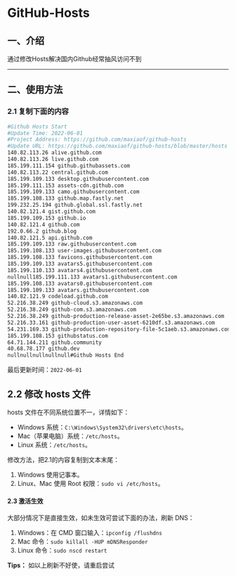 # GitHub-Hosts

## 一、介绍
通过修改Hosts解决国内Github经常抽风访问不到

---

## 二、使用方法

### 2.1 复制下面的内容
```bash
#Github Hosts Start
#Update Time: 2022-06-01
#Project Address: https://github.com/maxiaof/github-hosts
#Update URL: https://github.com/maxiaof/github-hosts/blob/master/hosts
140.82.113.26 alive.github.com
140.82.113.26 live.github.com
185.199.111.154 github.githubassets.com
140.82.113.22 central.github.com
185.199.109.133 desktop.githubusercontent.com
185.199.111.153 assets-cdn.github.com
185.199.109.133 camo.githubusercontent.com
185.199.108.133 github.map.fastly.net
199.232.25.194 github.global.ssl.fastly.net
140.82.121.4 gist.github.com
185.199.109.153 github.io
140.82.121.4 github.com
192.0.66.2 github.blog
140.82.121.5 api.github.com
185.199.109.133 raw.githubusercontent.com
185.199.108.133 user-images.githubusercontent.com
185.199.108.133 favicons.githubusercontent.com
185.199.109.133 avatars5.githubusercontent.com
185.199.110.133 avatars4.githubusercontent.com
nullnull185.199.111.133 avatars1.githubusercontent.com
185.199.108.133 avatars0.githubusercontent.com
185.199.109.133 avatars.githubusercontent.com
140.82.121.9 codeload.github.com
52.216.38.249 github-cloud.s3.amazonaws.com
52.216.38.249 github-com.s3.amazonaws.com
52.216.38.249 github-production-release-asset-2e65be.s3.amazonaws.com
52.216.33.161 github-production-user-asset-6210df.s3.amazonaws.com
54.231.169.33 github-production-repository-file-5c1aeb.s3.amazonaws.com
185.199.108.153 githubstatus.com
64.71.144.211 github.community
40.68.78.177 github.dev
nullnullnullnullnull#Github Hosts End

```
最后更新时间：`2022-06-01`

## 2.2 修改 hosts 文件
hosts 文件在不同系统位置不一，详情如下：
- Windows 系统：`C:\Windows\System32\drivers\etc\hosts`。
- Mac（苹果电脑）系统：`/etc/hosts`。
- Linux 系统：`/etc/hosts`。

修改方法，把2.1的内容复制到文本末尾：

1. Windows 使用记事本。
2. Linux、Mac 使用 Root 权限：`sudo vi /etc/hosts`。

#### 2.3 激活生效
大部分情况下是直接生效，如未生效可尝试下面的办法，刷新 DNS：

1. Windows：在 CMD 窗口输入：`ipconfig /flushdns`
2. Mac 命令：`sudo killall -HUP mDNSResponder`
3. Linux 命令：`sudo nscd restart`

**Tips：** 如以上刷新不好使，请重启尝试
